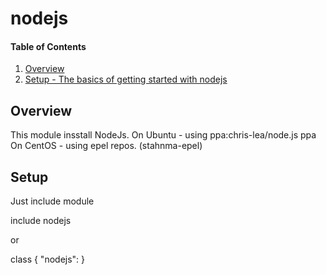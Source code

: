 # nodejs

#### Table of Contents

1. [Overview](#overview)
2. [Setup - The basics of getting started with nodejs](#setup)

## Overview
This module insstall NodeJs.
On Ubuntu - using ppa:chris-lea/node.js ppa
On CentOS - using epel repos. (stahnma-epel)

## Setup
Just include module

include nodejs

or 

class { "nodejs": }
